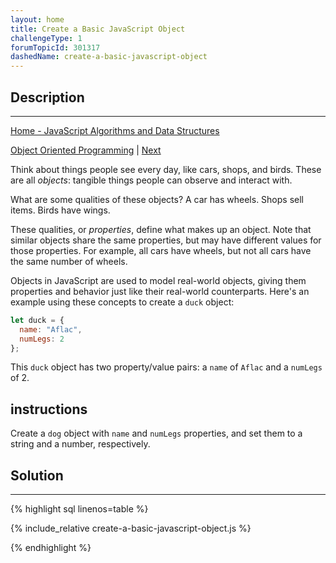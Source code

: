 ```yaml
---
layout: home
title: Create a Basic JavaScript Object
challengeType: 1
forumTopicId: 301317
dashedName: create-a-basic-javascript-object
---
```


<div class="row">
<div class="columnStmt" markdown="1">

## Description
------

[Home - JavaScript Algorithms and Data Structures](../../02-javascript-algorithms-and-data-structures/README.md)

[Object Oriented Programming](../object-oriented-programming/README.md)  | [Next](./use-dot-notation-to-access-the-properties-of-an-object.md) 

Think about things people see every day, like cars, shops, and birds. These are all <dfn>objects</dfn>: tangible things people can observe and interact with.

What are some qualities of these objects? A car has wheels. Shops sell items. Birds have wings.

These qualities, or <dfn>properties</dfn>, define what makes up an object. Note that similar objects share the same properties, but may have different values for those properties. For example, all cars have wheels, but not all cars have the same number of wheels.

Objects in JavaScript are used to model real-world objects, giving them properties and behavior just like their real-world counterparts. Here's an example using these concepts to create a `duck` object:

```js
let duck = {
  name: "Aflac",
  numLegs: 2
};
```

This `duck` object has two property/value pairs: a `name` of `Aflac` and a `numLegs` of 2.

##  instructions 

Create a `dog` object with `name` and `numLegs` properties, and set them to a string and a number, respectively.

</div>
<div class="columnSol" markdown="1">

## Solution
------

{% highlight sql linenos=table %}

{% include_relative create-a-basic-javascript-object.js %}

{% endhighlight %}

</div>
</div>

